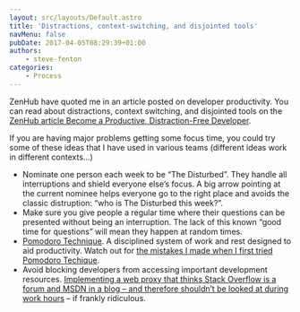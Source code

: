 ```yaml
---
layout: src/layouts/Default.astro
title: 'Distractions, context-switching, and disjointed tools'
navMenu: false
pubDate: 2017-04-05T08:29:39+01:00
authors:
    - steve-fenton
categories:
    - Process
---
```


ZenHub have quoted me in an article posted on developer productivity. You can read about distractions, context switching, and disjointed tools on the [ZenHub article Become a Productive, Distraction-Free Developer](https://www.zenhub.com/blog/become-a-productive-distraction-free-developer/).

If you are having major problems getting some focus time, you could try some of these ideas that I have used in various teams (different ideas work in different contexts…)

- Nominate one person each week to be “The Disturbed”. They handle all interruptions and shield everyone else’s focus. A big arrow pointing at the current nominee helps everyone go to the right place and avoids the classic distruption: “who is The Disturbed this week?”.
- Make sure you give people a regular time where their questions can be presented without being an interruption. The lack of this known “good time for questions” will mean they happen at random times.
- [Pomodoro Technique](/blog/2011/10/the-pomodoro-technique/). A disciplined system of work and rest designed to aid productivity. Watch out for [the mistakes I made when I first tried Pomodoro Techique](/blog/2012/10/pomodoro-mistakes-and-objectives/).
- Avoid blocking developers from accessing important development resources. [Implementing a web proxy that thinks Stack Overflow is a forum and MSDN in a blog – and therefore shouldn’t be looked at during work hours](/blog/2013/03/your-web-proxy-is-killing-productivity/) – if frankly ridiculous.